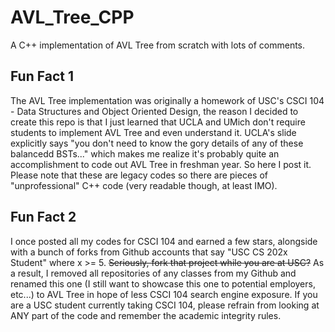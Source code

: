 # AVL_Tree_CPP
A C++ implementation of AVL Tree from scratch with lots of comments.

## Fun Fact 1
The AVL Tree implementation was originally a homework of USC's CSCI 104 - Data Structures and Object Oriented Design, the reason I decided to create this repo is that I just learned that UCLA and UMich don't require students to implement AVL Tree and even understand it. UCLA's slide explicitly says "you don't need to know the gory details of any of these balancedd BSTs..." which makes me realize it's probably quite an accomplishment to code out AVL Tree in freshman year. So here I post it. Please note that these are legacy codes so there are pieces of "unprofessional" C++ code (very readable though, at least IMO).
## Fun Fact 2
I once posted all my codes for CSCI 104 and earned a few stars, alongside with a bunch of forks from Github accounts that say "USC CS 202x Student" where x >= 5. <del>Seriously, fork that project while you are at USC?</del> As a result, I removed all repositories of any classes from my Github and renamed this one (I still want to showcase this one to potential employers, etc...) to AVL Tree in hope of less CSCI 104 search engine exposure. If you are a USC student currently taking CSCI 104, please refrain from looking at ANY part of the code and remember the academic integrity rules.